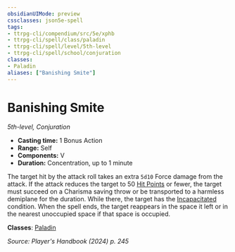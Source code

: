 ```yaml
---
obsidianUIMode: preview
cssclasses: json5e-spell
tags:
- ttrpg-cli/compendium/src/5e/xphb
- ttrpg-cli/spell/class/paladin
- ttrpg-cli/spell/level/5th-level
- ttrpg-cli/spell/school/conjuration
classes:
- Paladin
aliases: ["Banishing Smite"]
---
```

# Banishing Smite
*5th-level, Conjuration*  


- **Casting time:** 1 Bonus Action
- **Range:** Self
- **Components:** V
- **Duration:** Concentration, up to 1 minute

The target hit by the attack roll takes an extra `5d10` Force damage from the attack. If the attack reduces the target to 50 [Hit Points](3-Mechanics/CLI/rules/variant-rules/hit-points-xphb.md) or fewer, the target must succeed on a Charisma saving throw or be transported to a harmless demiplane for the duration. While there, the target has the [Incapacitated](3-Mechanics/CLI/rules/conditions.md#Incapacitated) condition. When the spell ends, the target reappears in the space it left or in the nearest unoccupied space if that space is occupied.

**Classes**: [Paladin](3-Mechanics/CLI/lists/list-spells-classes-paladin.md)

*Source: Player's Handbook (2024) p. 245*